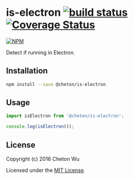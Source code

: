 # is-electron [![build status](https://travis-ci.org/cheton/is-electron.svg?branch=master)](https://travis-ci.org/cheton/is-electron) [![Coverage Status](https://coveralls.io/repos/github/cheton/is-electron/badge.svg?branch=master)](https://coveralls.io/github/cheton/is-electron?branch=master)

[![NPM](https://nodei.co/npm/@cheton/is-electron.png)](https://www.npmjs.com/package/@cheton/is-electron)

Detect if running in Electron.

## Installation

```bash
npm install --save @cheton/is-electron
```

## Usage

```js
import isElectron from '@cheton/is-electron';

console.log(isElectron());
```

## License

Copyright (c) 2016 Cheton Wu

Licensed under the [MIT License](LICENSE).
